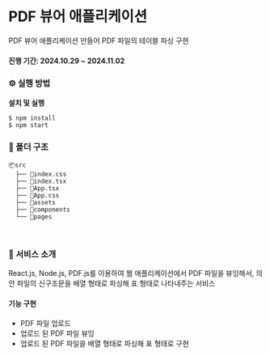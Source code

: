 # PDF 뷰어 애플리케이션

PDF 뷰어 애플리케이션 만들어 PDF 파일의 테이블 파싱 구현

#### 진행 기간: 2024.10.29 ~ 2024.11.02

### ⚙️ 실행 방법

**설치 및 실행**

```
$ npm install
$ npm start
```

### 📂 폴더 구조

<!-- 변경 필요 -->

```
📦src
  ├── 📄index.css
  ├── 📄index.tsx
  ├── 📄App.tsx
  ├── 📄App.css
  ├── 📂assets
  ├── 📂components
  └── 📂pages
```

<br/>

### 📖 서비스 소개

React.js, Node.js, PDF.js를 이용하여 웹 애플리케이션에서 PDF 파일을 뷰잉해서, 의안 파일의 신구조문을 배열 형태로 파싱해 표 형태로 나타내주는 서비스

#### 기능 구현

-   PDF 파일 업로드
-   업로드 된 PDF 파일 뷰잉
-   업로드 된 PDF 파일을 배열 형태로 파싱해 표 형태로 구현

<br/>
